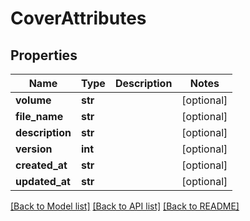 # CoverAttributes

## Properties
Name | Type | Description | Notes
------------ | ------------- | ------------- | -------------
**volume** | **str** |  | [optional] 
**file_name** | **str** |  | [optional] 
**description** | **str** |  | [optional] 
**version** | **int** |  | [optional] 
**created_at** | **str** |  | [optional] 
**updated_at** | **str** |  | [optional] 

[[Back to Model list]](../README.md#documentation-for-models) [[Back to API list]](../README.md#documentation-for-api-endpoints) [[Back to README]](../README.md)

